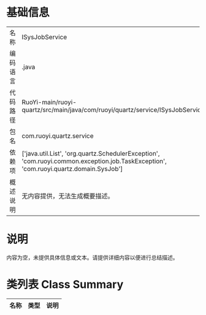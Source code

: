 # 基础信息

|      |      |
|------|------|
| 名称 | ISysJobService |
| 编码语言 | .java |
| 代码路径 | RuoYi-main/ruoyi-quartz/src/main/java/com/ruoyi/quartz/service/ISysJobService.java |
| 包名 | com.ruoyi.quartz.service |
| 依赖项 | ['java.util.List', 'org.quartz.SchedulerException', 'com.ruoyi.common.exception.job.TaskException', 'com.ruoyi.quartz.domain.SysJob'] |
| 概述说明 | 无内容提供，无法生成概要描述。 |

# 说明

内容为空，未提供具体信息或文本。请提供详细内容以便进行总结描述。

# 类列表 Class Summary

| 名称   | 类型  | 说明 |
|-------|------|-------------|




